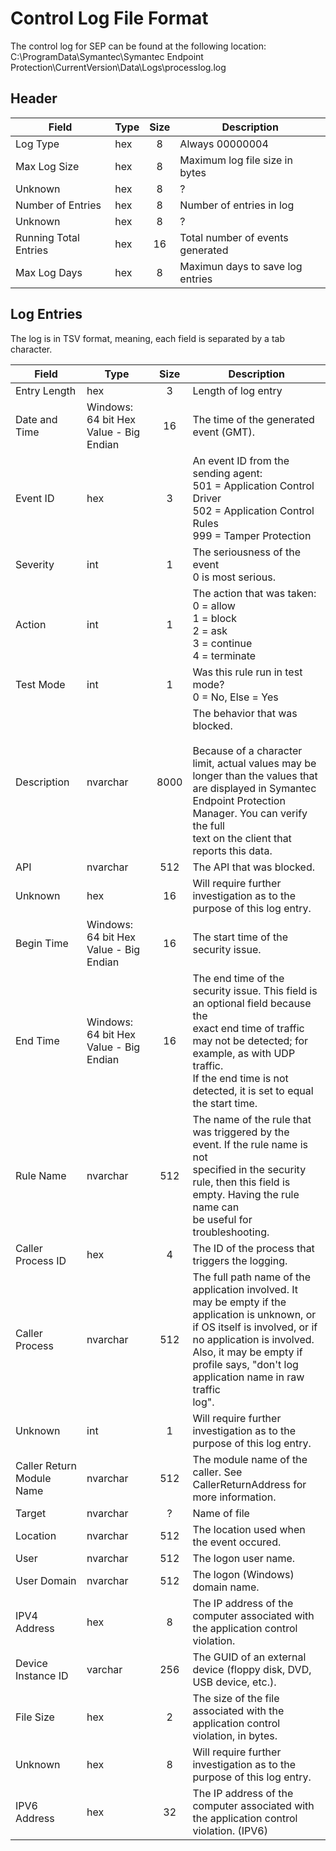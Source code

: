 # Control Log File Format
The control log for SEP can be found at the following location:
C:\ProgramData\Symantec\Symantec Endpoint Protection\CurrentVersion\Data\Logs\processlog.log

## Header
| Field                 | Type   | Size | Description                      |
|---------------------- | ------ | :--: | -------------------------------- |
| Log Type              | hex    | 8    | Always 00000004                  |
| Max Log Size          | hex    | 8    | Maximum log file size in bytes   |
| Unknown               | hex    | 8    | ?                                |
| Number of Entries     | hex    | 8    | Number of entries in log         |
| Unknown               | hex    | 8    | ?                                |
| Running Total Entries | hex    | 16   | Total number of events generated |
| Max Log Days          | hex    | 8    | Maximun days to save log entries |


## Log Entries
The log is in TSV format, meaning, each field is separated by a tab character. 

| Field                     | Type                                   | Size | Description                                                                                      |
| ------------------------- | -------------------------------------- | :--: | ------------------------------------------------------------------------------------------------ |
| Entry Length              | hex                                    | 3    | Length of log entry                                                                              |
| Date and Time             | Windows: 64 bit Hex Value - Big Endian | 16   | The time of the generated event (GMT).                                                           |
| Event ID                  | hex                                    | 3    | An event ID from the sending agent:<br>501 = Application Control Driver<br>502 = Application Control Rules<br>999 = Tamper Protection |
| Severity                  | int                                    | 1    | The seriousness of the event<br>0 is most serious.                                               |
| Action                    | int                                    | 1    | The action that was taken:<br>0 = allow<br>1 = block<br>2 = ask<br>3 = continue<br>4 = terminate |
| Test Mode                 | int                                    | 1    | Was this rule run in test mode?<br>0 = No, Else = Yes                                            |
| Description               | nvarchar                               | 8000 | The behavior that was blocked.<br><br>Because of a character limit, actual values may be longer than the values that<br>are displayed in Symantec Endpoint Protection Manager. You can verify the full<br>text on the client that reports this data. |
| API                       | nvarchar                               | 512  | The API that was blocked.                                                                        |
| Unknown                   | hex                                    | 16   | Will require further investigation as to the purpose of this log entry.                          |
| Begin Time                | Windows: 64 bit Hex Value - Big Endian | 16   | The start time of the security issue.                                                            |
| End Time                  | Windows: 64 bit Hex Value - Big Endian | 16   | The end time of the security issue. This field is an optional field because the<br>exact end time of traffic may not be detected; for example, as with UDP traffic.<br>If the end time is not detected, it is set to equal the start time. |
| Rule Name                 | nvarchar                               | 512  | The name of the rule that was triggered by the event. If the rule name is not<br>specified in the security rule, then this field is empty. Having the rule name can<br>be useful for troubleshooting. |
| Caller Process ID         | hex                                    | 4    | The ID of the process that triggers the logging.                                                 |
| Caller Process            | nvarchar                               | 512  | The full path name of the application involved. It may be empty if the<br>application is unknown, or if OS itself is involved, or if no application is involved.<br>Also, it may be empty if profile says, "don't log application name in raw traffic<br>log". |
| Unknown                   | int                                    | 1    | Will require further investigation as to the purpose of this log entry.                          |
| Caller Return Module Name | nvarchar                               | 512  | The module name of the caller. See CallerReturnAddress for more information.                     |
| Target                    | nvarchar                               | ?    | Name of file                                                                                     |
| Location                  | nvarchar                               | 512  | The location used when the event occured.                                                        |
| User                      | nvarchar                               | 512  | The logon user name.                                                                             |
| User Domain               | nvarchar                               | 512  | The logon (Windows) domain name.                                                                 |
| IPV4 Address              | hex                                    | 8    | The IP address of the computer associated with the application control violation.                |
| Device Instance ID        | varchar                                | 256  | The GUID of an external device (floppy disk, DVD, USB device, etc.).                             |
| File Size                 | hex                                    | 2    | The size of the file associated with the application control violation, in bytes.                |
| Unknown                   | hex                                    | 8    | Will require further investigation as to the purpose of this log entry.                          |
| IPV6 Address              | hex                                    | 32   | The IP address of the computer associated with the application control violation. (IPV6)         |